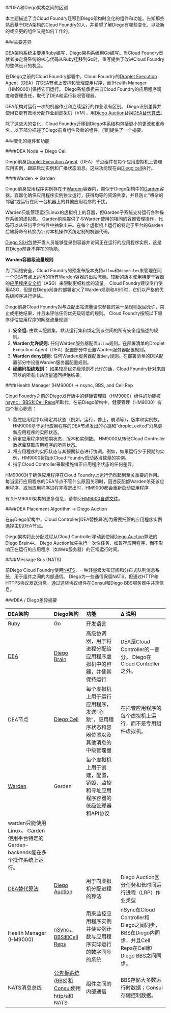 <!--
##Differences Between DEA and Diego Architectures
-->
##DEA和Diego架构之间的区别

<!--
This topic describes components and functions that changed significantly when Cloud Foundry migrated to Diego architecture. This information will inform those who are familiar with Cloud Foundry’s DEA-based architecture and want to learn what has changed under Diego and how its new or changed components work.
-->
本主题描述了当Cloud Foundry迁移到Diego架构时变化的组件和功能。告知那些熟悉基于DEA架构的Cloud Foundry的人，并希望了解Diego有哪些变化，以及新的或变更的组件又是如何工作的。

<!--
###Key Differences
-->
###主要差异

<!--
The DEA architecture system is largely written in Ruby and the Diego architecture system is written in Go. When Cloud Foundry contributors decided to migrate the system’s core code from Ruby to Go, the rewrite offered the opportunity to make improvements to Cloud Foundry’s overall design.
-->
DEA架构系统主要用Ruby编写，Diego架构系统用Go编写。当Cloud Foundry贡献者决定将系统的核心代码从Ruby迁移到Go时，重写提供了改进Cloud Foundry的整体设计的机会。

<!--
In a pre-Diego Cloud Foundry deployment, the Cloud Controller’s [Droplet Execution Agent] (DEA) scheduled and managed applications on DEA nodes while the [Health Manager (HM9000)] kept them running. The Diego system assumes application scheduling and management responsibility from the Cloud Controller, replacing the DEA and Health Manager.
-->
在Diego之前的Cloud Foundry部署中，Cloud Foundry的[Droplet Execution Agent]（DEA）在DEA节点上安排和管理应用程序，而[Health Manager（HM9000）]保持它们运行。 Diego系统承担来自Cloud Foundry的应用程序调度和管理责任，取代了DEA和运行状况管理器。

<!--
DEA architecture made no distinction between machine jobs that run once and jobs that run continuously. Diego recognizes the difference and uses it to allocate jobs to virtual machines (VMs) more efficiently, replacing the [DEA Placement Algorithm] with the [Diego Auction].
-->
DEA架构对运行一次的机器作业和连续运行的作业没有区别。 Diego识别差异并使用它更有效地分配作业到虚拟机（VM），用[Diego Auction]替换[DEA替代算法]。

<!--
In addition to these broad changes, the Cloud Foundry migration to Diego architecture includes smaller changes and renamings. The following sections describe pre-Diego components and their newer analogs, and the [table] provides a summary.
-->
除了这些大的变化，Cloud Foundry迁移到Diego体系结构包括更小的更改和重命名。以下部分描述了Diego前身组件及新的组件，[表]提供了一个摘要。

<!--
###Changed Components and Functions
-->
###变化的组件和功能

<!--
####DEA Node → Diego Cell
-->
####DEA Node → Diego Cell

<!--
The pre-Diego [Droplet Execution Agent] (DEA) node component managed application instances, tracked started instances, and broadcast state messages on each application VM. These functions are now performed by the [Diego cell].
-->
Diego前身[Droplet Execution Agent]（DEA）节点组件在每个应用虚拟机上管理应用实例，跟踪启动实例和广播状态消息。这些功能现在由[Diego cell]执行。

<!--
####Warden → Garden
-->
####Warden → Garden

<!--
Pre-Diego application instances lived inside [Warden] containers, which are analogous to [Garden] containers in Diego architecture. Containerization ensures that application instances run in isolation, get their fair share of resources, and are protected from “noisy neighbors,” or other applications running on the same machine.
-->
Diego前身应用程序实例存在于[Warden]容器内，类似于Diego架构中的[Garden]容器。容器化确保应用程序实例独立运行，获得均等的资源共享，并且防止“嘈杂的邻居”或运行在同一台机器上的其他应用程序的干扰。

<!--
Warden could only manage containers on VMs running Linux, but the Garden subsystem supports VMs running diverse operating systems. The Garden front end presents the same container management operations that Warden used, with code that is abstracted away from any platform specifics. A platform-specific Garden Backend running on each VM translates the commands into machine code tailored to the native operating system.
-->
Warden只能管理运行Linux的虚拟机上的容器，但Garden子系统支持运行各种操作系统的虚拟机。 Garden前端提供了与Warden使用的相同的容器管理操作，代码可以从任何平台特性中抽象出来。在每个虚拟机上运行的特定于平台的Garden后端将命令转换为针对本机操作系统定制的机器代码。

<!--
The [Diego SSH package] enables developers to log into containers and access running application instances, a functionality that did not exist pre-Diego.
-->
[Diego SSH包]使开发人员能够登录到容器并访问正在运行的应用程序实例，这是在Diego前身不存在的功能。

<!--
**Warden Container-Level Traffic Rules**
-->
**Warden容器级流量规则**

<!--
For network security, pre-Diego releases of Cloud Foundry supported `allow` and `denyrules` that governed outbound traffic from all Warden containers running on the same DEA node. Newer releases use container-specific [Application Security Groups] (ASGs) to restrict traffic at a more granular level. Cloud Foundry recommends using ASGs exclusively, but when a pre-Diego deployment defined both Warden rules and ASGs, they were evaluated in a strict priority order.
-->
为了网络安全，Cloud Foundry的预发布版本支持`allow`和`denyrules`来管理在同一个DEA节点上运行的所有Warden容器的出站流量。较新的版本使用特定于容器的[应用程序安全组]（ASG）来限制更细粒度的流量。 Cloud Foundry建议专门使用ASG，但是在Diego前身的部署定义了Warden规则和ASG时，它们以严格的优先级顺序进行评估。

<!--
Pre-Diego Cloud Foundry returned an allow, deny, or reject result for the first rule that matched the outbound traffic request parameters, and did not evaluate any lower-priority rules. Cloud Foundry evaluated the network traffic rules for an application in the following order:
-->
Diego前身Cloud Foundry对与匹配出站流量请求参数的第一条规则返回允许，禁止或拒绝结果，并且未评估任何优先级较低的规则。 Cloud Foundry按照以下顺序评估应用程序的网络流量规则：

<!--
1. **Security Groups:** The rules described by the Default Staging set, the Default Running set, and all security groups bound to the space.
2. **Warden allow rules:** Any Warden Server configuration `allow` rules. Set Warden Server configuration rules in the Droplet Execution Agent (DEA) configuration section of your deployment manifest.
3. **Warden deny rules:** Any Warden Server configuration `deny` rules. Set Warden Server configuration rules in the DEA configuration section of your deployment manifest.
4. **Hard-coded reject rule:** Cloud Foundry returns a reject result for all outbound traffic from a container if not allowed by a higher-priority rule.
-->
1. **安全组:** 由默认配置集，默认运行集和绑定到该空间的所有安全组描述的规则。
2. **Warden允许规则:** 任何Warden服务器配置`allow`规则。在部署清单的Droplet Execution Agent（DEA）配置部分中设置Warden服务器配置规则。
3. **Warden deny规则:** 任何Warden服务器配置`deny`规则。在部署清单的DEA配置部分中设置Warden服务器配置规则。
4. **硬编码拒绝规则：** 如果较高优先级规则不允许的话，Cloud Foundry针对来自容器的所有出站流量返回拒绝结果。

<!--
####Health Manager (HM9000) → nsync, BBS, and Cell Rep
-->
####Health Manager (HM9000) → nsync, BBS, and Cell Rep

<!--
The function of the Health Manager (HM9000) component in pre-Diego releases of Cloud Foundry was replaced by the coordinated actions of the [nsync, BBS, and Cell Reps]. In pre-Diego architecture, the Health Manager (HM9000) had four core responsibilities:
-->
Cloud Foundry之前的Diego发行版中的健康管理器（HM9000）组件的功能被[nsync，BBS和Cell Reps]所取代。在前Diego架构中，健康管理（HM9000）有四个核心职责：

<!--
1. Monitor applications to determine their state (e.g. running, stopped, crashed, etc.), version, and number of instances. HM9000 updates the actual state of an application based on heartbeats and `droplet.exited` messages issued by the DEA node running the application.
2. Determine applications’ expected state, version, and number of instances. HM9000 obtains the desired state of an application from a dump of the Cloud Controller database.
3. Reconcile the actual state of applications with their expected state. For instance, if fewer than expected instances are running, HM9000 will instruct the Cloud Controller to start the appropriate number of instances.
4. Direct Cloud Controller to take action to correct any discrepancies in the state of applications.
-->
1. 监控应用程序以确定其状态（例如，运行，停止，崩溃等），版本和实例数。 HM9000基于运行应用程序的DEA节点发出的心跳和“droplet.exited”消息更新应用程序的实际状态。
2. 确定应用程序的预期状态，版本和实例数。 HM9000从转储Cloud Controller数据库获取应用程序的所需状态。
3. 将应用程序的实际状态与其预期状态进行协调。例如，如果运行少于预期的实例，HM9000将指示Cloud Foundry启动适当数量的实例。
4. 指示Cloud Controller采取措施纠正应用程序状态的任何差异。

<!--
HM9000 was essential to ensuring that apps running on Cloud Foundry remained available. HM9000 restarted applications whenever the DEA node running an app shut down for any reason, when Warden killed the app because it violated a quota, or when the application process exited with a non-zero exit code.

Refer to the [HM9000 readme] for more information about the HM9000 architecture.
-->
HM9000对于确保应用程序在Cloud Foundry上运行仍然起到至关重要的作用。每当运行应用程序的DEA节点不管什么原因关闭时，因违反配额Warden杀死该应用程序，或当应用程序进程非零退出时，HM9000都会重新启动应用程序

有关HM9000架构的更多信息，请参阅[HM9000自述文件]。

<!--
####DEA Placement Algorithm → Diego Auction
-->
####DEA Placement Algorithm → Diego Auction

<!--
In pre-Diego architecture, the Cloud Controller used the [DEA Placement Algorithm] to select the host DEA nodes for application instances that needed hosting.

Diego architecture moves this allocation process out of the Cloud Controller and into the Diego Brain, which uses the [Diego Auction] algorithm. The Diego Auction prioritizes one-time tasks like staging apps without affecting the uptime of ongoing, running applications like web servers.
-->
在前Diego架构中，Cloud Controller[DEA替换算法]为需要托管的应用程序实例选择主机DEA节点。

Diego架构将此分配过程从Cloud Controller移动到使用[Diego Auction]算法的Diego Brain中。 Diego Auction优先执行一次性任务，如暂存应用程序，而不影响正在运行的应用程序（如Web服务器）的正常运行时间。

<!--
####Message Bus (NATS)
-->
####Message Bus (NATS)

<!--
Pre-Diego Cloud Foundry used [NATS], a lightweight publish-subscribe and distributed queueing messaging system, for internal communication between components. Diego retains NATS for some communications, but adds messaging via HTTP and HTTPS protocols, through which components share information in the Consul and Diego BBS servers.
-->
前Diego Cloud Foundry使用[NATS]，一种轻量级发布订阅和分布式队列消息系统，用于组件之间的内部通信。 Diego为一些通信保留NATS，但通过HTTP和HTTPS协议发送消息，通过这些协议组件在Consul和Diego BBS服务器中共享信息。

<!--
###DEA / Diego Differences Summary
-->
###DEA / Diego差异摘要

<!--
| DEA architecture     | Diego architecture     | Function     | 	Δ notes    |
| :------------- | :------------- | :------------- | :------------- |
| Ruby       | Go       | Source code language       |        |
| [DEA]      | [Diego Brain]       | High-level coordinator that allocates processes to containers in application VMs and keeps them running       | DEA is part of the Cloud Controller. Diego is outside the Cloud Controller.       |
| DEA Node       | [Diego Cell]       | Mid-level manager on each VM that runs apps as directed and communicates “heartbeat”, application status and container location, and other messages       | Runs on each VM that hosts apps, as opposed to special-purpose component VMs.       |
| [Warden]       | Garden       | Low-level manager and API protocol on each VM for creating, configuring, destroying, monitoring, and addressing application containers       | Warden is Linux-only. Garden uses platform-specific Garden-backends to run on multiple OS.       |
| [DEA Placement Algorithm]       | [Diego Auction]       | Algorithm used to allocate processes to VMs       | Diego Auction distinguishes between Task and Long-Running Process (LRP) job types       |
| Health Manager (HM9000)       | [nSync, BBS, and Cell Reps]       | System that monitors application instances and keeps instance counts in sync with the number that should be running       | nSync syncs between Cloud Controller and Diego, BBS syncs within Diego, and Cell Reps sync between cells and the Diego BBS.       |
| NATS Message Bus       | [Bulletin Board System (BBS) and Consul] via http/s, and NATS       | Internal communication between components       | BBS stores most runtime data; Consul stores control data.  
-->
| DEA架构     | Diego架构     | 功能     | 	Δ 说明    |
| :------------- | :------------- | :------------- | :------------- |
| Ruby       | Go       | 开发语言      |        |
| [DEA]      | [Diego Brain] | 高级协调器，用于将进程分配给应用程序虚拟机中的容器，并使其保持运行       | DEA是Cloud Controller的一部分。 Diego在Cloud Controller之外。      |
| DEA节点       | [Diego Cell]       | 每个虚拟机上用于运行应用程序，发送“心跳”，应用程序状态和容器位置以及其他消息的中级管理器       | 在托管应用程序的每个虚拟机上运行，而不是专用组件虚拟机。       |
| [Warden]       | Garden       | 每个虚拟机上用于创建，配置，销毁，监控和寻址应用程序容器的低级管理器和API协议       |
warden只能使用Linux。 Garden使用平台特定的Garden-backends能在多个操作系统上运行。       |
| [DEA替代算法]       | [Diego Auction]       | 用于向虚拟机分配进程的算法       | Diego Auction区分任务和长时间运行进程（LRP）作业类型       |
| Health Manager (HM9000)       | [nSync，BBS和Cell Reps]       | 用来监控应用程序实例并使实例计数与应用程序实际运行的数字同步的系统       | nSync在Cloud Controller和Diego之间同步，BBS在Diego内同步，并且Cell Reps在Cell和Diego BBS之间同步。       |
| NATS消息总线       | [公告板系统(BBS)和Consul]使用 http/s和NATS       | 组件之间的内部通信       | BBS存储大多数运行时数据；Consul存储控制数据。  

[Droplet Execution Agent]: http://docs.cloudfoundry.org/concepts/architecture/execution-agent.html
[Health Manager (HM9000)]: http://docs.cloudfoundry.org/concepts/diego/dea-vs-diego.html#hm9k
[DEA替代算法]: http://docs.cloudfoundry.org/concepts/architecture/dea-algorithm.html
[Diego Auction]: http://docs.cloudfoundry.org/concepts/diego/diego-auction.html
[table]: http://docs.cloudfoundry.org/concepts/diego/dea-vs-diego.html#table
[Diego cell]: http://docs.cloudfoundry.org/concepts/architecture/#diego-cell
[Warden]: http://docs.cloudfoundry.org/concepts/architecture/warden.html
[Garden]: http://docs.cloudfoundry.org/concepts/diego/diego-architecture.html#cell-components
[Diego SSH包]: http://docs.cloudfoundry.org/concepts/diego/ssh-conceptual.html
[应用程序安全组]: http://docs.cloudfoundry.org/adminguide/app-sec-groups.html
[nSync，BBS和Cell Reps]: http://docs.cloudfoundry.org/concepts/architecture/#nsync-bbs
[HM9000自述文件]: https://github.com/cloudfoundry/hm9000
[NATS]: http://docs.cloudfoundry.org/concepts/architecture/messaging-nats.html
[DEA]: http://docs.cloudfoundry.org/concepts/architecture/execution-agent.html
[Diego Brain]: http://docs.cloudfoundry.org/concepts/diego/diego-architecture.html#brain-components
[公告板系统(BBS)和Consul]: http://docs.cloudfoundry.org/concepts/architecture/index.html#bbs-consul
